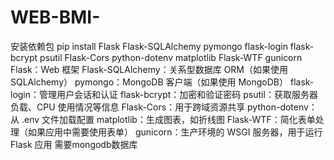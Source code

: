 # WEB-BMI-
安装依赖包
pip install Flask Flask-SQLAlchemy pymongo flask-login flask-bcrypt psutil Flask-Cors python-dotenv matplotlib Flask-WTF gunicorn
Flask：Web 框架
Flask-SQLAlchemy：关系型数据库 ORM（如果使用 SQLAlchemy）
pymongo：MongoDB 客户端（如果使用 MongoDB）
flask-login：管理用户会话和认证
flask-bcrypt：加密和验证密码
psutil：获取服务器负载、CPU 使用情况等信息
Flask-Cors：用于跨域资源共享
python-dotenv：从 .env 文件加载配置
matplotlib：生成图表，如折线图
Flask-WTF：简化表单处理（如果应用中需要使用表单）
gunicorn：生产环境的 WSGI 服务器，用于运行 Flask 应用
需要mongodb数据库
